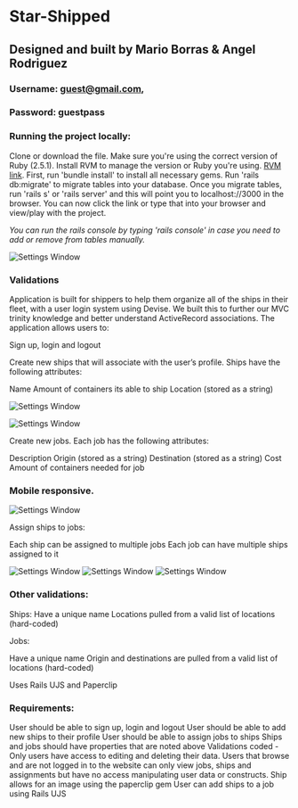 # Star-Shipped
## Designed and built by Mario Borras & Angel Rodriguez

### Username: guest@gmail.com, 
### Password: guestpass

### Running the project locally: 
Clone or download the file. Make sure you're using the correct version of Ruby (2.5.1). Install RVM to manage the version or Ruby you're using. [RVM link](https://rvm.io/). First, run 'bundle install' to install all necessary gems. Run 'rails db:migrate' to migrate tables into your database. Once you migrate tables, run 'rails s' or 'rails server' and this will point you to localhost://3000 in the browser. You can now click the link or type that into your browser and view/play with the project.

_You can run the rails console by typing 'rails console' in case you need to add or remove from tables manually._ 

![Settings Window](https://res.cloudinary.com/angelrodriguez/image/upload/v1540985057/star-shipped.png)

### Validations

Application is built for shippers to help them organize all of the ships in their fleet, with a user login system using Devise. We built this to further our MVC trinity knowledge and better understand ActiveRecord associations. The application allows users to:

Sign up, login and logout

Create new ships that will associate with the user’s profile. Ships have the following attributes:

Name
Amount of containers its able to ship
Location (stored as a string)

![Settings Window](https://res.cloudinary.com/angelrodriguez/image/upload/v1544242170/Screen_Shot_2018-12-07_at_10.58.54_PM.png)

![Settings Window](https://res.cloudinary.com/angelrodriguez/image/upload/v1544242169/Screen_Shot_2018-12-07_at_10.59.28_PM.png)

Create new jobs. Each job has the following attributes:

Description
Origin (stored as a string)
Destination (stored as a string)
Cost
Amount of containers needed for job

### Mobile responsive.

![Settings Window](https://res.cloudinary.com/angelrodriguez/image/upload/v1544242169/Screen_Shot_2018-12-07_at_11.07.09_PM.png)

Assign ships to jobs:

Each ship can be assigned to multiple jobs
Each job can have multiple ships assigned to it

![Settings Window](https://res.cloudinary.com/angelrodriguez/image/upload/v1544242145/ships_dock.jpg)
![Settings Window](https://res.cloudinary.com/angelrodriguez/image/upload/v1544242145/new-ships.jpg)
![Settings Window](https://res.cloudinary.com/angelrodriguez/image/upload/v1544242145/outrider.jpg)

### Other validations:

Ships:
Have a unique name
Locations pulled from a valid list of locations (hard-coded)

Jobs:

Have a unique name
Origin and destinations are pulled from a valid list of locations (hard-coded)

Uses Rails UJS and Paperclip

### Requirements:
User should be able to sign up, login and logout
User should be able to add new ships to their profile
User should be able to assign jobs to ships
Ships and jobs should have properties that are noted above
Validations coded - Only users have access to editing and deleting their data. Users that browse and are not logged in to the website can only view jobs, ships and assignments but have no access manipulating user data or constructs.
Ship allows for an image using the paperclip gem
User can add ships to a job using Rails UJS
